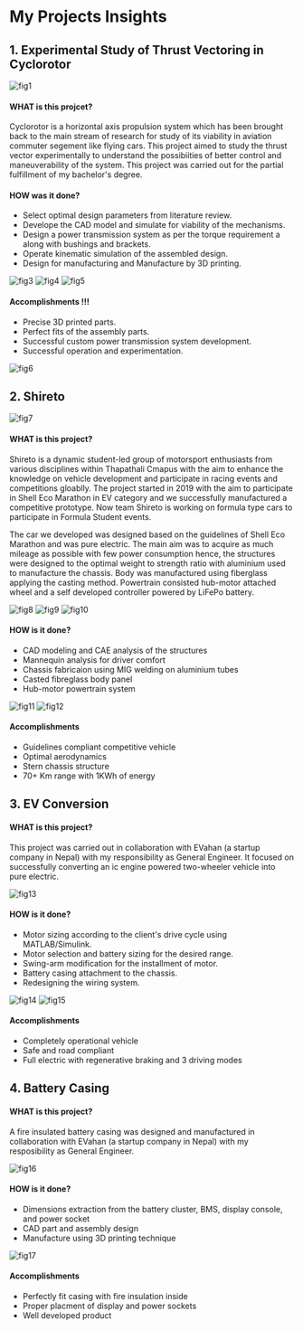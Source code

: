 # My Projects Insights

## 1. Experimental Study of Thrust Vectoring in Cyclorotor

![fig1](Pictures/Cyclorotor/Design.png)

#### WHAT is this projcet?
Cyclorotor is a horizontal axis propulsion system which has been brought back to the main stream of research for study of its viability in aviation commuter segement like flying cars. This project aimed to study the thrust vector experimentally to understand the possibiities of better control and maneuverability of the system. This project was carried out for the partial fulfillment of my bachelor's degree.

#### HOW was it done?
- Select optimal design parameters from literature review.
- Develope the CAD model and simulate for viability of the mechanisms.
- Design a power transmission system as per the torque requirement a along with bushings and brackets.
- Operate kinematic simulation of the assembled design.
- Design for manufacturing and Manufacture by 3D printing.

![fig3](Pictures/Cyclorotor/IMG3.jpg)
![fig4](Pictures/Cyclorotor/IMG4.jpg)
![fig5](Pictures/Cyclorotor/IMG5.png)

#### Accomplishments !!!
- Precise 3D printed parts.
- Perfect fits of the assembly parts.
- Successful custom power transmission system development.
- Successful operation and experimentation.

![fig6](Pictures/Cyclorotor/Assembly_Draft.jpg)

## 2. Shireto
![fig7](Pictures/Shireto/Chassis_design.png)

#### WHAT is this project?
Shireto is a dynamic student-led group of motorsport enthusiasts from various disciplines within Thapathali Cmapus with the aim to enhance the knowledge on vehicle development and participate in racing events and competitions gloablly. The project started in 2019 with the aim to participate in Shell Eco Marathon in EV category and we successfully manufactured a competitive prototype. Now team Shireto is working on formula type cars to participate in Formula Student events.

The car we developed was designed based on the guidelines of Shell Eco Marathon and was pure electric. The main aim was to acquire as much mileage as possible with few power consumption hence, the structures were designed to the optimal weight to strength ratio with aluminium used to manufacture the chassis. Body was manufactured using fiberglass applying the casting method. Powertrain consisted hub-motor attached wheel and a self developed controller powered by LiFePo battery.

![fig8](Pictures/Shireto/Chassis.png)
![fig9](Pictures/Shireto/IMG1.jpg)
![fig10](Pictures/Shireto/IMG2.jpg)

#### HOW is it done?
- CAD modeling and CAE analysis of the structures
- Mannequin analysis for driver comfort
- Chassis fabricaion using MIG welding on aluminium tubes
- Casted fibreglass body panel
- Hub-motor powertrain system

![fig11](Pictures/Shireto/IMG3.jpg)
![fig12](Pictures/Shireto/IMG4.webp)

#### Accomplishments
- Guidelines compliant competitive vehicle
- Optimal aerodynamics
- Stern chassis structure
- 70+ Km range with 1KWh of energy


## 3. EV Conversion

#### WHAT is this project?
This project was carried out in collaboration with EVahan (a startup company in Nepal) with my responsibility as General Engineer. It focused on successfully converting an ic engine powered two-wheeler vehicle into pure electric.

![fig13](Pictures/EV_conversion/EVConvert.jpg)

#### HOW is it done?
- Motor sizing according to the client's drive cycle using MATLAB/Simulink.
- Motor selection and battery sizing for the desired range.
- Swing-arm modification for the installment of motor.
- Battery casing attachment to the chassis.
- Redesigning the wiring system.

![fig14](Pictures/EV_conversion/BatteryDesign.png)
![fig15](Pictures/EV_conversion/VehicleResistive.png)

#### Accomplishments
- Completely operational vehicle
- Safe and road compliant
- Full electric with regenerative braking and 3 driving modes

## 4. Battery Casing

#### WHAT is this project?
A fire insulated battery casing was designed and manufactured in collaboration with EVahan (a startup company in Nepal) with my resposibility as General Engineer.

![fig16](Pictures/Battery_casing/Casing_design.png)

#### HOW is it done?
- Dimensions extraction from the battery cluster, BMS, display console, and power socket
- CAD part and assembly design
- Manufacture using 3D printing technique

![fig17](Pictures/Battery_casing/IMG1.jpg)

#### Accomplishments
- Perfectly fit casing with fire insulation inside
- Proper placment of display and power sockets
- Well developed product

